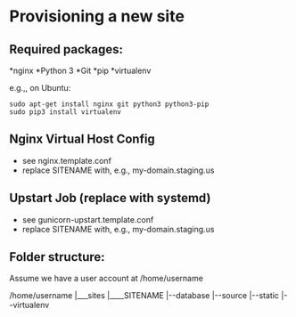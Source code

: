 Provisioning a new site
=======================

## Required packages:

*nginx
*Python 3
*Git
*pip
*virtualenv

e.g.,, on Ubuntu:
	
	sudo apt-get install nginx git python3 python3-pip
	sudo pip3 install virtualenv

## Nginx Virtual Host Config

* see nginx.template.conf
* replace SITENAME with, e.g., my-domain.staging.us

## Upstart Job (replace with systemd)

* see gunicorn-upstart.template.conf
* replace SITENAME with, e.g., my-domain.staging.us


## Folder structure:
Assume we have a user account at /home/username

/home/username
|___sites
    |____SITENAME
    	 |--database
	 |--source
	 |--static
	 |--virtualenv
	 
